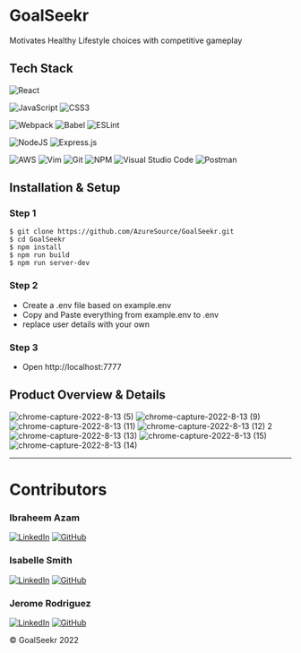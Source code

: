 # GoalSeekr
Motivates Healthy Lifestyle choices with competitive gameplay

## Tech Stack
![React](https://img.shields.io/badge/react-%2320232a.svg?style=for-the-badge&logo=react&logoColor=%2361DAFB) 


![JavaScript](https://img.shields.io/badge/JavaScript-323330?style=for-the-badge&logo=javascript&logoColor=F7DF1E) 
![CSS3](https://img.shields.io/badge/css3-%231572B6.svg?style=for-the-badge&logo=css3&logoColor=white)

![Webpack](https://img.shields.io/badge/webpack-%238DD6F9.svg?style=for-the-badge&logo=webpack&logoColor=black) 
![Babel](https://img.shields.io/badge/Babel-F9DC3e?style=for-the-badge&logo=babel&logoColor=black) 
![ESLint](https://img.shields.io/badge/ESLint-4B3263?style=for-the-badge&logo=eslint&logoColor=white)

![NodeJS](https://img.shields.io/badge/node.js-6DA55F?style=for-the-badge&logo=node.js&logoColor=white)
![Express.js](https://img.shields.io/badge/Express.js-000000?style=for-the-badge&logo=express&logoColor=white)

![AWS](https://img.shields.io/badge/AWS-%23FF9900.svg?style=for-the-badge&logo=amazon-aws&logoColor=white) 
![Vim](https://img.shields.io/badge/VIM-%2311AB00.svg?style=for-the-badge&logo=vim&logoColor=white) 
![Git](https://img.shields.io/badge/git-%23F05033.svg?style=for-the-badge&logo=git&logoColor=white) 
![NPM](https://img.shields.io/badge/NPM-%23000000.svg?style=for-the-badge&logo=npm&logoColor=white) 
![Visual Studio Code](https://img.shields.io/badge/Visual_Studio_Code-0078D4?style=for-the-badge&logo=visual%20studio%20code&logoColor=white)
![Postman](https://img.shields.io/badge/Postman-FF6C37?style=for-the-badge&logo=Postman&logoColor=white)


## Installation & Setup

### Step 1
```
$ git clone https://github.com/AzureSource/GoalSeekr.git
$ cd GoalSeekr
$ npm install
$ npm run build
$ npm run server-dev
```
### Step 2
- Create a .env file based on example.env
- Copy and Paste everything from example.env to .env
- replace user details with your own
### Step 3
- Open http://localhost:7777


## Product Overview & Details

![chrome-capture-2022-8-13 (5)](https://user-images.githubusercontent.com/20650665/189980705-4b124a40-94ea-4ef0-9863-3eeddac30561.gif)
![chrome-capture-2022-8-13 (9)](https://user-images.githubusercontent.com/20650665/189981793-c231f598-95f6-4319-b36f-3d3f57942cdc.gif)
![chrome-capture-2022-8-13 (11)](https://user-images.githubusercontent.com/20650665/189982425-e939c78b-a485-4875-b0d3-88a1735e79b0.gif)
![chrome-capture-2022-8-13 (12) 2](https://user-images.githubusercontent.com/20650665/189983527-cb4767a5-5396-42b9-91d1-e13c50fab232.gif)
![chrome-capture-2022-8-13 (13)](https://user-images.githubusercontent.com/20650665/189984817-3a5d44c1-a9a6-4277-9d3c-70ccec66a5d7.gif)
![chrome-capture-2022-8-13 (15)](https://user-images.githubusercontent.com/20650665/189986225-60100bfe-19c7-4811-b431-0ba1ed248209.gif)
![chrome-capture-2022-8-13 (14)](https://user-images.githubusercontent.com/20650665/189985932-2a8e77a4-98d6-482d-b542-0d5cea15d29f.gif)


***

# Contributors

### Ibraheem Azam

[![LinkedIn](https://img.shields.io/badge/linkedin-%230077B5.svg?style=for-the-badge&logo=linkedin&logoColor=white)](https://www.linkedin.com/in/ibraheemazam/) 
[![GitHub](https://img.shields.io/badge/github-%23121011.svg?style=for-the-badge&logo=github&logoColor=white)](https://github.com/ibraheemazam)

### Isabelle Smith

[![LinkedIn](https://img.shields.io/badge/linkedin-%230077B5.svg?style=for-the-badge&logo=linkedin&logoColor=white)](https://www.linkedin.com/in/isabelle-smith-096988237/) 
[![GitHub](https://img.shields.io/badge/github-%23121011.svg?style=for-the-badge&logo=github&logoColor=white)](https://github.com/izzigrace)

### Jerome Rodriguez

[![LinkedIn](https://img.shields.io/badge/linkedin-%230077B5.svg?style=for-the-badge&logo=linkedin&logoColor=white)](https://www.linkedin.com/in/jeromemtrodriguez/) 
[![GitHub](https://img.shields.io/badge/github-%23121011.svg?style=for-the-badge&logo=github&logoColor=white)](https://github.com/JeromeMTR)


© GoalSeekr 2022  
